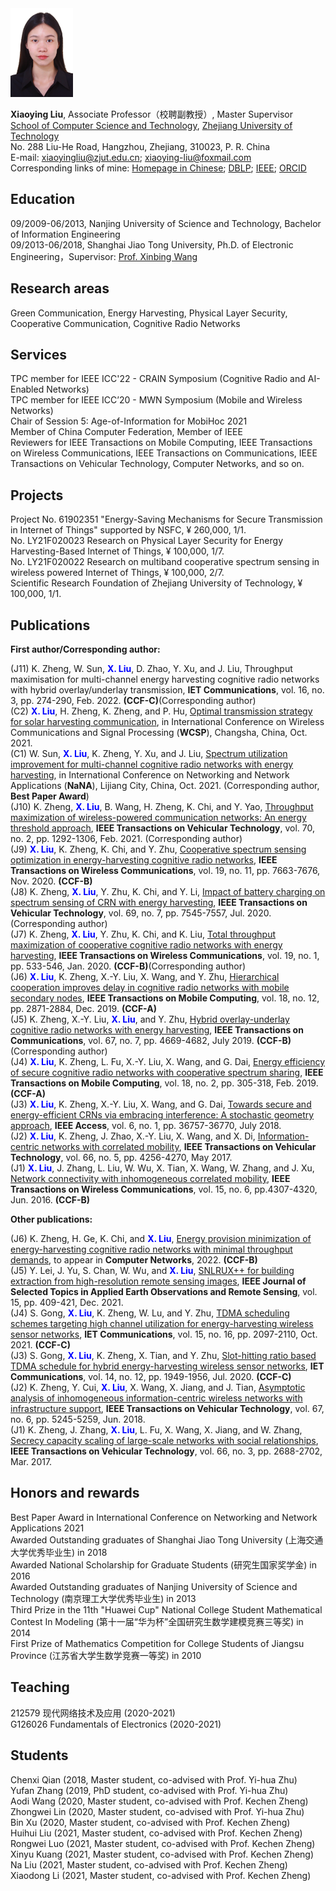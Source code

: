 <img src="2.jpg" width="100" height="142"/>

**Xiaoying Liu**, Associate Professor（校聘副教授）, Master Supervisor  
[School of Computer Science and Technology](http://www.software.zjut.edu.cn/), [Zhejiang University of Technology](http://www.zjut.edu.cn/)  
No. 288 Liu-He Road, Hangzhou, Zhejiang, 310023, P. R. China  
E-mail: xiaoyingliu@zjut.edu.cn; xiaoying-liu@foxmail.com  
Corresponding links of mine: [Homepage in Chinese](http://www.homepage.zjut.edu.cn/lxy2/); [DBLP](https://dblp.uni-trier.de/pid/96/5609-1.html); [IEEE](https://ieeexplore.ieee.org/author/37085797210); [ORCID](https://orcid.org/0000-0002-4592-0631)  

## Education

09/2009-06/2013, Nanjing University of Science and Technology, Bachelor of Information Engineering  
09/2013-06/2018, Shanghai Jiao Tong University, Ph.D. of Electronic Engineering，Supervisor: [Prof. Xinbing Wang](http://www.cs.sjtu.edu.cn/~wang-xb/)

## Research areas

Green Communication, Energy Harvesting, Physical Layer Security, Cooperative Communication, Cognitive Radio Networks

## Services

TPC member for IEEE ICC'22 - CRAIN Symposium (Cognitive Radio and AI-Enabled Networks)  
TPC member for IEEE ICC’20 - MWN Symposium (Mobile and Wireless Networks)  
Chair of Session 5: Age-of-Information for MobiHoc 2021  
Member of China Computer Federation, Member of IEEE  
Reviewers for IEEE Transactions on Mobile Computing, IEEE Transactions on Wireless Communications, IEEE Transactions on Communications, IEEE Transactions on Vehicular Technology, Computer Networks, and so on.

## Projects

Project No. 61902351 "Energy-Saving Mechanisms for Secure Transmission in Internet of Things" supported by NSFC, ¥ 260,000, 1/1.      
No. LY21F020023 Research on Physical Layer Security for Energy Harvesting-Based Internet of Things, ¥ 100,000, 1/7.     
No. LY21F020022 Research on multiband cooperative spectrum sensing in wireless powered Internet of Things, ¥ 100,000, 2/7.     
Scientific Research Foundation of Zhejiang University of Technology, ¥ 100,000, 1/1.

## Publications

**First author/Corresponding author:**

(J11) K. Zheng, W. Sun, **<span style="color: blue">X. Liu</span>**, D. Zhao, Y. Xu, and J. Liu, Throughput maximisation for multi-channel energy harvesting cognitive radio networks with hybrid overlay/underlay transmission, **IET Communications**, vol. 16, no. 3, pp. 274-290, Feb. 2022. **(CCF-C)**(Corresponding author)    
(C2) **<span style="color: blue">X. Liu</span>**, H. Zheng, K. Zheng, and P. Hu, [Optimal transmission strategy for solar harvesting communication](https://ieeexplore.ieee.org/document/9613196), in International Conference on Wireless Communications and Signal Processing (**WCSP**), Changsha, China, Oct. 2021.  
(C1) W. Sun,  **<span style="color: blue">X. Liu</span>**, K. Zheng, Y. Xu, and J. Liu, [Spectrum utilization improvement for multi-channel cognitive radio networks with energy harvesting](https://ieeexplore.ieee.org/document/9634889), in International Conference on Networking and Network Applications (**NaNA**), Lijiang City, China, Oct. 2021. (Corresponding author, **Best Paper Award**)  
(J10) K. Zheng, **<span style="color: blue">X. Liu</span>**, B. Wang, H. Zheng, K. Chi, and Y. Yao, [Throughput maximization of wireless-powered communication networks: An energy threshold approach](https://ieeexplore.ieee.org/document/9319536), **IEEE Transactions on Vehicular Technology**, vol. 70, no. 2, pp. 1292-1306, Feb. 2021. (Corresponding author)    
(J9) **<span style="color: blue">X. Liu</span>**, K. Zheng, K. Chi, and Y. Zhu, [Cooperative spectrum sensing optimization in energy-harvesting cognitive radio networks](https://ieeexplore.ieee.org/document/9170532), **IEEE Transactions on Wireless Communications**, vol. 19, no. 11, pp. 7663-7676, Nov. 2020. **(CCF-B)**     
(J8) K. Zheng, **<span style="color: blue">X. Liu</span>**, Y. Zhu, K. Chi, and Y. Li, [Impact of battery charging on spectrum sensing of CRN with energy harvesting](https://ieeexplore.ieee.org/document/9091209), **IEEE Transactions on Vehicular Technology**, vol. 69, no. 7, pp. 7545-7557, Jul. 2020. (Corresponding author)  
(J7) K. Zheng, **<span style="color: blue">X. Liu</span>**, Y. Zhu, K. Chi, and K. Liu, [Total throughput maximization of cooperative cognitive radio networks with energy harvesting](https://ieeexplore.ieee.org/document/8874991), **IEEE Transactions on Wireless Communications**, vol. 19, no. 1, pp. 533-546, Jan. 2020. **(CCF-B)**(Corresponding author)  
(J6) **<span style="color: blue">X. Liu</span>**, K. Zheng, X.-Y. Liu, X. Wang, and Y. Zhu, [Hierarchical cooperation improves delay in cognitive radio networks with mobile secondary nodes](https://ieeexplore.ieee.org/document/8570778), **IEEE Transactions on Mobile Computing**, vol. 18, no. 12, pp. 2871-2884, Dec. 2019. **(CCF-A)**  
(J5) K. Zheng, X.-Y. Liu, **<span style="color: blue">X. Liu</span>**, and Y. Zhu, [Hybrid overlay-underlay cognitive radio networks with energy harvesting](https://ieeexplore.ieee.org/document/8695113), **IEEE Transactions on Communications**, vol. 67, no. 7, pp. 4669-4682, July 2019. **(CCF-B)**(Corresponding author)  
(J4) **<span style="color: blue">X. Liu</span>**, K. Zheng, L. Fu, X.-Y. Liu, X. Wang, and G. Dai, [Energy efficiency of secure cognitive radio networks with cooperative spectrum sharing](https://ieeexplore.ieee.org/document/8362946), **IEEE Transactions on Mobile Computing**, vol. 18, no. 2, pp. 305-318, Feb. 2019. **(CCF-A)**  
(J3) **<span style="color: blue">X. Liu</span>**, K. Zheng, X.-Y. Liu, X. Wang, and G. Dai, [Towards secure and energy-efficient CRNs via embracing interference: A stochastic geometry approach](https://ieeexplore.ieee.org/document/8402212), **IEEE Access**, vol. 6, no. 1, pp. 36757-36770, July 2018.  
(J2) **<span style="color: blue">X. Liu</span>**, K. Zheng, J. Zhao, X.-Y. Liu, X. Wang, and X. Di, [Information-centric networks with correlated mobility](https://ieeexplore.ieee.org/document/7551158), **IEEE Transactions on Vehicular Technology**, vol. 66, no. 5, pp. 4256-4270, May 2017.  
(J1) **<span style="color: blue">X. Liu</span>**, J. Zhang, L. Liu, W. Wu, X. Tian, X. Wang, W. Zhang, and J. Xu, [Network connectivity with inhomogeneous correlated mobility](https://ieeexplore.ieee.org/document/7426853), **IEEE Transactions on Wireless Communications**, vol. 15, no. 6, pp.4307-4320, Jun. 2016. **(CCF-B)**  

**Other publications:**

(J6) K. Zheng, H. Ge, K. Chi, and **<span style="color: blue">X. Liu</span>**, [Energy provision minimization of energy-harvesting cognitive radio networks with minimal throughput demands](https://www.sciencedirect.com/science/article/pii/S1389128621005740?via%3Dihub#d1e12229), to appear in **Computer Networks**, 2022. **(CCF-B)**    
(J5) Y. Lei, J. Yu, S. Chan, W. Wu, and **<span style="color: blue">X. Liu</span>**, [SNLRUX++ for building extraction from high-resolution remote sensing images](https://ieeexplore.ieee.org/document/9652051),  **IEEE Journal of Selected Topics in Applied Earth Observations and Remote Sensing**, vol. 15, pp. 409-421, Dec. 2021.  
(J4) S. Gong, **<span style="color: blue">X. Liu</span>**, K. Zheng, W. Lu, and Y. Zhu, [TDMA scheduling schemes targeting high channel utilization for energy-harvesting wireless sensor networks](https://ietresearch.onlinelibrary.wiley.com/doi/10.1049/cmu2.12243), **IET Communications**, vol. 15, no. 16, pp. 2097-2110, Oct. 2021. **(CCF-C)**    
(J3) S. Gong, **<span style="color: blue">X. Liu</span>**, K. Zheng, X. Tian, and Y. Zhu, [Slot-hitting ratio based TDMA schedule for hybrid energy-harvesting wireless sensor networks](https://ietresearch.onlinelibrary.wiley.com/doi/epdf/10.1049/iet-com.2019.0977), **IET Communications**, vol. 14, no. 12, pp. 1949-1956, Jul. 2020. **(CCF-C)**    
(J2) K. Zheng, Y. Cui, **<span style="color: blue">X. Liu</span>**, X. Wang, X. Jiang, and J. Tian, [Asymptotic analysis of inhomogeneous information-centric wireless networks with infrastructure support](https://ieeexplore.ieee.org/document/8304646), **IEEE Transactions on Vehicular Technology**, vol. 67, no. 6, pp. 5245-5259, Jun. 2018.   
(J1) K. Zheng, J. Zhang, **<span style="color: blue">X. Liu</span>**, L. Fu, X. Wang, X. Jiang, and W. Zhang, [Secrecy capacity scaling of large-scale networks with social relationships](https://ieeexplore.ieee.org/document/7496960), **IEEE Transactions on Vehicular Technology**, vol. 66, no. 3, pp. 2688-2702, Mar. 2017.    

## Honors and rewards

Best Paper Award in International Conference on Networking and Network Applications 2021  
Awarded Outstanding graduates of Shanghai Jiao Tong University  (上海交通大学优秀毕业生) in 2018  
Awarded National Scholarship for Graduate Students (研究生国家奖学金) in 2016  
Awarded Outstanding graduates of Nanjing University of Science and Technology  (南京理工大学优秀毕业生) in 2013  
Third Prize in the 11th "Huawei Cup" National College Student Mathematical Contest In Modeling (第十一届“华为杯”全国研究生数学建模竞赛三等奖) in 2014  
First Prize of Mathematics Competition for College Students of Jiangsu Province (江苏省大学生数学竞赛一等奖) in 2010  

## Teaching

212579 现代网络技术及应用  (2020-2021)  
G126026 Fundamentals of Electronics  (2020-2021)

## Students

Chenxi Qian (2018, Master student, co-advised with Prof. Yi-hua Zhu)  
Yufan Zhang (2019, PhD student, co-advised with Prof. Yi-hua Zhu)  
Aodi Wang (2020, Master student, co-advised with Prof. Kechen Zheng)   
Zhongwei Lin (2020, Master student, co-advised with Prof. Yi-hua Zhu)    
Bin Xu (2020, Master student, co-advised with Prof. Kechen Zheng)   
Huihui Liu (2021, Master student, co-advised with Prof. Kechen Zheng)  
Rongwei Luo (2021, Master student, co-advised with Prof. Kechen Zheng)  
Xinyu Kuang (2021, Master student, co-advised with Prof. Kechen Zheng)  
Na Liu (2021, Master student, co-advised with Prof. Kechen Zheng)  
Xiaodong Li (2021, Master student, co-advised with Prof. Kechen Zheng)  

